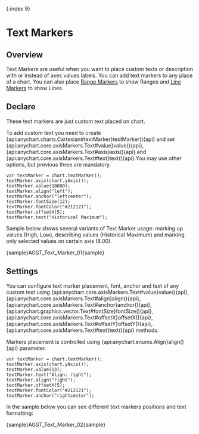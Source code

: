 {:index 9}
# Text Markers

## Overview

Text Markers are useful when you want to place custom texts or description with or instead of axes values labels. You can add text markers to any place of a chart. You can also place [Range Markers](../Axes_and_Grids/Range_Markers) to show Ranges and [Line Markers](../Axes_and_Grids/Line_Markers) to show Lines.

## Declare

These text markers are just custom text placed on chart.

To add custom text you need to create {api:anychart.charts.Cartesian#textMarker}textMarker(){api} and set {api:anychart.core.axisMarkers.Text#value}value(){api}, {api:anychart.core.axisMarkers.Text#axis}axis(){api} and {api:anychart.core.axisMarkers.Text#text}text(){api}.You may use other options, but previous three are mandatory.

```
var textMarker = chart.textMarker();
textMarker.axis(chart.yAxis());
textMarker.value(18000);
textMarker.align("left");
textMarker.anchor("leftcenter");
textMarker.fontSize(12);
textMarker.fontColor("#212121");
textMarker.offsetX(5);
textMarker.text("Historical Maximum");
```

Sample below shows several variants of Text Marker usage: marking up values (High, Low), describing values (Historical Maximum) and marking only selected values on certain axis (8.00).

{sample}AGST\_Text\_Marker\_01{sample}

## Settings

You can configure text marker placement, font, anchor and text of any custom text using {api:anychart.core.axisMarkers.Text#value}value(){api}, {api:anychart.core.axisMarkers.Text#align}align(){api}, {api:anychart.core.axisMarkers.Text#anchor}anchor(){api}, {api:anychart.graphics.vector.Text#fontSize}fontSize(){api}, {api:anychart.core.axisMarkers.Text#offsetX}offsetX(){api}, {api:anychart.core.axisMarkers.Text#offsetY}offsetY(){api}, {api:anychart.core.axisMarkers.Text#text}text(){api} methods.

Markers placement is controlled using {api:anychart.enums.Align}align(){api} parameter.

```
var textMarker = chart.textMarker();
textMarker.axis(chart.yAxis());
textMarker.value(13);
textMarker.text("Align: right");
textMarker.align("right");
textMarker.offsetX(5);
textMarker.fontColor("#212121");
textMarker.anchor("rightcenter");
```

In the sample below you can see different text markers positions and text formatting:

{sample}AGST\_Text\_Marker\_02{sample}
